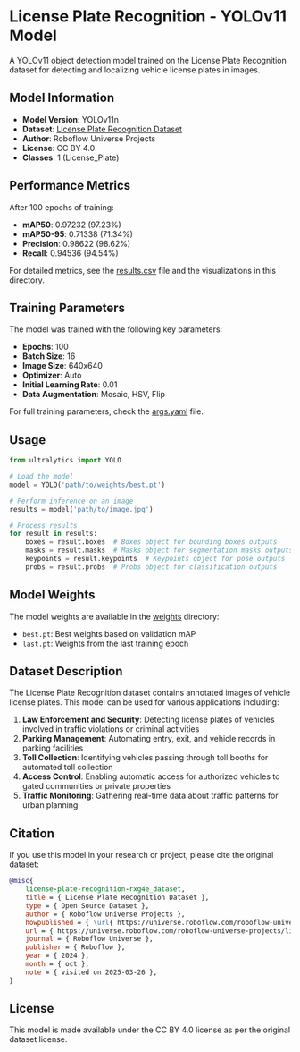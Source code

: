 # License Plate Recognition - YOLOv11 Model

A YOLOv11 object detection model trained on the License Plate Recognition dataset for detecting and localizing vehicle license plates in images.

## Model Information

- **Model Version**: YOLOv11n
- **Dataset**: [License Plate Recognition Dataset](https://universe.roboflow.com/roboflow-universe-projects/license-plate-recognition-rxg4e)
- **Author**: Roboflow Universe Projects
- **License**: CC BY 4.0
- **Classes**: 1 (License_Plate)

## Performance Metrics

After 100 epochs of training:
- **mAP50**: 0.97232 (97.23%)
- **mAP50-95**: 0.71338 (71.34%)
- **Precision**: 0.98622 (98.62%)
- **Recall**: 0.94536 (94.54%)

For detailed metrics, see the [results.csv](./results.csv) file and the visualizations in this directory.

## Training Parameters

The model was trained with the following key parameters:
- **Epochs**: 100
- **Batch Size**: 16
- **Image Size**: 640x640
- **Optimizer**: Auto
- **Initial Learning Rate**: 0.01
- **Data Augmentation**: Mosaic, HSV, Flip

For full training parameters, check the [args.yaml](./args.yaml) file.

## Usage

```python
from ultralytics import YOLO

# Load the model
model = YOLO('path/to/weights/best.pt')

# Perform inference on an image
results = model('path/to/image.jpg')

# Process results
for result in results:
    boxes = result.boxes  # Boxes object for bounding boxes outputs
    masks = result.masks  # Masks object for segmentation masks outputs
    keypoints = result.keypoints  # Keypoints object for pose outputs
    probs = result.probs  # Probs object for classification outputs
```

## Model Weights

The model weights are available in the [weights](./weights) directory:
- `best.pt`: Best weights based on validation mAP
- `last.pt`: Weights from the last training epoch

## Dataset Description

The License Plate Recognition dataset contains annotated images of vehicle license plates. This model can be used for various applications including:

1. **Law Enforcement and Security**: Detecting license plates of vehicles involved in traffic violations or criminal activities
2. **Parking Management**: Automating entry, exit, and vehicle records in parking facilities
3. **Toll Collection**: Identifying vehicles passing through toll booths for automated toll collection
4. **Access Control**: Enabling automatic access for authorized vehicles to gated communities or private properties
5. **Traffic Monitoring**: Gathering real-time data about traffic patterns for urban planning

## Citation

If you use this model in your research or project, please cite the original dataset:

```bibtex
@misc{
    license-plate-recognition-rxg4e_dataset,
    title = { License Plate Recognition Dataset },
    type = { Open Source Dataset },
    author = { Roboflow Universe Projects },
    howpublished = { \url{ https://universe.roboflow.com/roboflow-universe-projects/license-plate-recognition-rxg4e } },
    url = { https://universe.roboflow.com/roboflow-universe-projects/license-plate-recognition-rxg4e },
    journal = { Roboflow Universe },
    publisher = { Roboflow },
    year = { 2024 },
    month = { oct },
    note = { visited on 2025-03-26 },
}
```

## License 

This model is made available under the CC BY 4.0 license as per the original dataset license. 